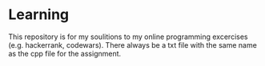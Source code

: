 # Learning
This repository is for my soulitions to my online programming excercises (e.g. hackerrank, codewars).
There always be a txt file with the same name as the cpp file for the assignment.
